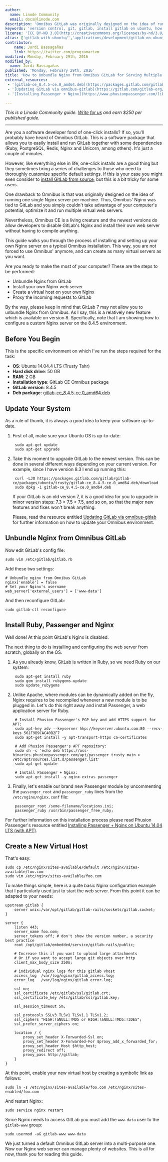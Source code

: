 ```yaml
---
author:
  name: Linode Community
  email: docs@linode.com
description: 'Omnibus GitLab was originally designed on the idea of running one single Nginx server per machine. However, the newest versions of Omnibus allow you to unbundle the default Nginx server and install and configure your own as you like. This way, you can run multiple virtual servers on one machine, which in some cases is synonymous with saving money.'
keywords: 'version control, git, gitlab, install gitlab on ubuntu, how to manage repositories with gitlab'
license: '[CC BY-ND 3.0](http://creativecommons.org/licenses/by-nd/3.0/us/)'
alias: ['gitlab-with-ubuntu/','applications/development/gitlab-on-ubuntu-14-04/']
contributor:
    name: Jordi Bassagañas
    link: https://twitter.com/programarivm
modified: Monday, February 29th, 2016
modified_by:
  name: Jordi Bassagañas
published: 'Monday, February 29th, 2016'
title: 'How to Unbundle Nginx from Omnibus GitLab for Serving Multiple Websites'
external_resources:
 - '[gitlab-ce_8.4.5-ce.0_amd64.deb](https://packages.gitlab.com/gitlab/gitlab-ce/packages/ubuntu/trusty/gitlab-ce_8.4.5-ce.0_amd64.deb)'
 - '[Updating GitLab via omnibus-gitlab](https://gitlab.com/gitlab-org/omnibus-gitlab/blob/master/doc/update.md)'
 - '[Installing Passenger + Nginx](https://www.phusionpassenger.com/library/install/nginx/install/oss/trusty/)'

---
```


*This is a Linode Community guide. [Write for us](/docs/contribute) and earn $250 per published guide.*

<hr>

Are you a software developer fond of one-click installs? If so, you'll probably have heard of Omnibus GitLab. This is a software package that allows you to easily install and run GitLab together with some dependencies (Ruby, PostgreSQL, Redis, Nginx and Unicorn, among others). It's just a couple of minutes.

However, like everything else in life, one-click installs are a good thing but they sometimes bring a series of challenges to those who need to thoroughly customize specific default settings. If this is your case you might even consider to [install GitLab from source](https://www.linode.com/docs/applications/development/how-to-install-and-configure-gitlab-on-ubuntu-14-04-trusty-tahr "How to Install and Configure GitLab on Ubuntu 14.04 (Trusty Tahr)"), but this is a bit tricky for some users.

One drawback to Omnibus is that was originally designed on the idea of running one single Nginx server per machine. Thus, Omnibus' Nginx was tied to GitLab and you simply couldn't take advantage of your computer's potential, optimize it and run multiple virtual web servers.

Nevertheless, Omnibus CE is a living creature and the newest versions do allow developers to disable GitLab's Nginx and install their own web server without having to compile anything.

This guide walks you through the process of installing and setting up your own Nginx server on a typical Omnibus installation. This way, you are not forced to use Omnibus' anymore, and can create as many virtual servers as you want.

Are you ready to make the most of your computer? These are the steps to be performed:

- Unbundle Nginx from GitLab
- Install your own Nginx web server
- Create a virtual host on your own Nginx
- Proxy the incoming requests to GitLab

By the way, please keep in mind that GitLab 7 may not allow you to unbundle Nginx from Omnibus. As I say, this is a relatively new feature which is available on version 8. Specifically, note that I am showing how to configure a custom Nginx server on the 8.4.5 environment.

## Before You Begin

This is the specific environment on which I've run the steps required for the task:

- **OS**: Ubuntu 14.04.4 LTS (Trusty Tahr)
- **Hard disk drive**: 50 GB
- **RAM**: 2 GB
- **Installation type**: GitLab CE Omnibus package
- **GitLab version**: 8.4.5
- **Deb package**: [gitlab-ce_8.4.5-ce.0_amd64.deb](https://packages.gitlab.com/gitlab/gitlab-ce/packages/ubuntu/trusty/gitlab-ce_8.4.5-ce.0_amd64.deb "gitlab-ce_8.4.5-ce.0_amd64.deb for Ubuntu 14.04.4 LTS (Trusty Tahr)")

## Update Your System

As a rule of thumb, it is always a good idea to keep your software up-to-date.

1. First of all, make sure your Ubuntu OS is up-to-date:

		sudo apt-get update
		sudo apt-get upgrade

2. Take this moment to upgrade GitLab to the newest version. This can be done in several different ways depending on your current version. For example, since I have version 8.3 I end up running this:

		curl -LJO https://packages.gitlab.com/gitlab/gitlab-ce/packages/ubuntu/trusty/gitlab-ce_8.4.5-ce.0_amd64.deb/download
		sudo dpkg -i gitlab-ce_8.4.5-ce.0_amd64.deb

	 If your GitLab is an old version 7, it is a good idea for you to upgrade in minor version steps: 7.3 > 7.5 > 7.5, and so on, so that the major new features and fixes won't break anything.

   Please, read the resource entitled [Updating GitLab via omnibus-gitlab](https://gitlab.com/gitlab-org/omnibus-gitlab/blob/master/doc/update.md "Updating GitLab via omnibus-gitlab") for further information on how to update your Omnibus environment.

## Unbundle Nginx from Omnibus GitLab

Now edit GitLab's config file:

	sudo vim /etc/gitlab/gitlab.rb

Add these two settings:

	# Unbundle nginx from Omnibus GitLab
	nginx['enable'] = false
	# Set your Nginx's username
	web_server['external_users'] = ['www-data']

And then reconfigure GitLab:

	sudo gitlab-ctl reconfigure


## Install Ruby, Passenger and Nginx

Well done! At this point GitLab's Nginx is disabled.

The next thing to do is installing and configuring the web server from scratch, globally on the OS.

1. As you already know, GitLab is written in Ruby, so we need Ruby on our system:

		sudo apt-get install ruby
		sudo gem install rubygems-update
		sudo update_rubygems

2. Unlike Apache, where modules can be dynamically added on the fly, Nginx requires to be recompiled whenever a new module is to be plugged in. Let's do this right away and install Passenger, a web application server for Ruby.

		# Install Phusion Passenger's PGP key and add HTTPS support for APT:
		sudo apt-key adv --keyserver hkp://keyserver.ubuntu.com:80 --recv-keys 561F9B9CAC40B2F7
		sudo apt-get install -y apt-transport-https ca-certificates

		# Add Phusion Passenger's APT repository:
		sudo sh -c 'echo deb https://oss-binaries.phusionpassenger.com/apt/passenger trusty main > /etc/apt/sources.list.d/passenger.list'
		sudo apt-get update

		# Install Passenger + Nginx:
		sudo apt-get install -y nginx-extras passenger

3. Finally, let's enable our brand new Passenger module by uncommenting the `passenger_root` and `passenger_ruby` lines from the `/etc/nginx/nginx.conf` file:

		passenger_root /some-filename/locations.ini;
		passenger_ruby /usr/bin/passenger_free_ruby;

For further information on this installation process please read Phusion Passenger's resource entitled [Installing Passenger + Nginx on Ubuntu 14.04 LTS (with APT)](https://www.phusionpassenger.com/library/install/nginx/install/oss/trusty/ "Installing Passenger + Nginx").

## Create a New Virtual Host

That's easy:

	sudo cp /etc/nginx/sites-available/default /etc/nginx/sites-available/foo.com
	sudo vim /etc/nginx/sites-available/foo.com

To make things simple, here is a quite basic Nginx configuration example that I particularly used just to start the web server. From this point it can be adapted to your needs:

	upstream gitlab {
       	server unix:/var/opt/gitlab/gitlab-rails/sockets/gitlab.socket;
	}

	server {
       	listen 443;
		server_name foo.com;
		server_tokens off; # don't show the version number, a security best practice
       	root /opt/gitlab/embedded/service/gitlab-rails/public;

        # Increase this if you want to upload large attachments
        # Or if you want to accept large git objects over http
        client_max_body_size 250m;

        # individual nginx logs for this gitlab vhost
        access_log  /var/log/nginx/gitlab_access.log;
        error_log   /var/log/nginx/gitlab_error.log;

        ssl on;
        ssl_certificate /etc/gitlab/ssl/gitlab.crt;
        ssl_certificate_key /etc/gitlab/ssl/gitlab.key;

        ssl_session_timeout 5m;

       	ssl_protocols SSLv3 TLSv1 TLSv1.1 TLSv1.2;
       	ssl_ciphers "HIGH:!aNULL:!MD5 or HIGH:!aNULL:!MD5:!3DES";
       	ssl_prefer_server_ciphers on;

        location / {
			proxy_set_header X-Forwarded-Ssl on;
            proxy_set_header X-Forwarded-For $proxy_add_x_forwarded_for;
			proxy_set_header Host $http_host;
			proxy_redirect off;
			proxy_pass http://gitlab;
		}
	}

At this point, enable your new virtual host by creating a symbolic link as follows:

	sudo ln -s /etc/nginx/sites-available/foo.com /etc/nginx/sites-enabled/foo.com

And restart Nginx:

	sudo service nginx restart

Since Nginx needs to access GitLab you must add the `www-data` user to the `gitlab-www` group:

	sudo usermod -aG gitlab-www www-data

We just turned a default Omnibus GitLab server into a multi-purpose one. Now our Nginx web server can manage plenty of websites. This is all for now, thank you for reading this guide.
